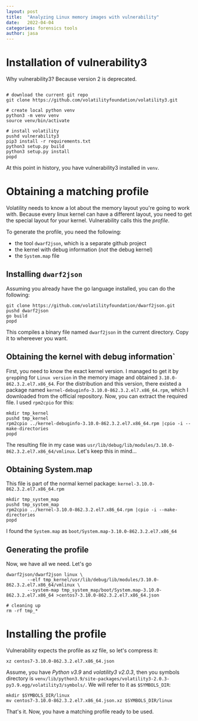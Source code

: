 ```yaml
---
layout: post
title:  "Analyzing Linux memory images with vulnerability"
date:   2022-04-04
categories: forensics tools
author: jasa
---
```


# Installation of vulnerability3

Why vulnerability3? Because version 2 is deprecated.

```shell

# download the current git repo
git clone https://github.com/volatilityfoundation/volatility3.git

# create local python venv
python3 -m venv venv
source venv/bin/activate

# install volatility
pushd vulnerability3
pip3 install -r requirements.txt
python3 setup.py build
python3 setup.py install
popd
```

At this point in history, you have vulnerability3 installed in `venv`.

# Obtaining a matching profile

Volatility needs to know a lot about the memory layout you're going to work with. Because every linux kernel can have a different layout, you need to get the special layout for your kernel. Vulnerability calls this the *profile*.

To generate the profile, you need the following:
 - the tool `dwarf2json`, which is a separate github project
 - the kernel with debug information (*not* the debug kernel)
 - the `System.map` file

## Installing `dwarf2json`

Assuming you already have the go language installed, you can do the following:

```shell
git clone https://github.com/volatilityfoundation/dwarf2json.git
pushd dwarf2json
go build
popd
```

This compiles a binary file named `dwarf2json` in the current directory. Copy it to whereever you want.

## Obtaining the kernel with debug information`

First, you need to know the exact kernel version. I managed to get it by `grep`ping for `Linux version` in the memory image and obtained `3.10.0-862.3.2.el7.x86_64`. For the distribution and this version, there existed a package named `kernel-debuginfo-3.10.0-862.3.2.el7.x86_64.rpm`, which I downloaded from the official repository. Now, you can extract the required file. I used `rpm2cpio` for this:

```shell
mkdir tmp_kernel
pushd tmp_kernel
rpm2cpio ../kernel-debuginfo-3.10.0-862.3.2.el7.x86_64.rpm |cpio -i --make-directories
popd
```

The resulting file in my case was `usr/lib/debug/lib/modules/3.10.0-862.3.2.el7.x86_64/vmlinux`. Let's keep this in mind...

## Obtaining System.map

This file is part of the normal kernel package: `kernel-3.10.0-862.3.2.el7.x86_64.rpm`

```shell
mkdir tmp_system_map
pushd tmp_system_map
rpm2cpio ../kernel-3.10.0-862.3.2.el7.x86_64.rpm |cpio -i --make-directories
popd
```

I found the `System.map` as `boot/System.map-3.10.0-862.3.2.el7.x86_64`

## Generating the profile

Now, we have all we need. Let's go

```shell
dwarf2json/dwarf2json linux \
        --elf tmp_kernel/usr/lib/debug/lib/modules/3.10.0-862.3.2.el7.x86_64/vmlinux \
        --system-map tmp_system_map/boot/System.map-3.10.0-862.3.2.el7.x86_64 >centos7-3.10.0-862.3.2.el7.x86_64.json

# cleaning up
rm -rf tmp_*
```

# Installing the profile

Vulnerability expects the profile as *xz* file, so let's compress it:

```shell
xz centos7-3.10.0-862.3.2.el7.x86_64.json
```

Assume, you have *Python v3.9* and *volatility3 v2.0.3*, then you symbols directory is `venv/lib/python3.9/site-packages/volatility3-2.0.3-py3.9.egg/volatility3/symbols/`. We will refer to it as `$SYMBOLS_DIR`:

```shell
mkdir $SYMBOLS_DIR/linux
mv centos7-3.10.0-862.3.2.el7.x86_64.json.xz $SYMBOLS_DIR/linux
```

That's it. Now, you have a matching profile ready to be used.